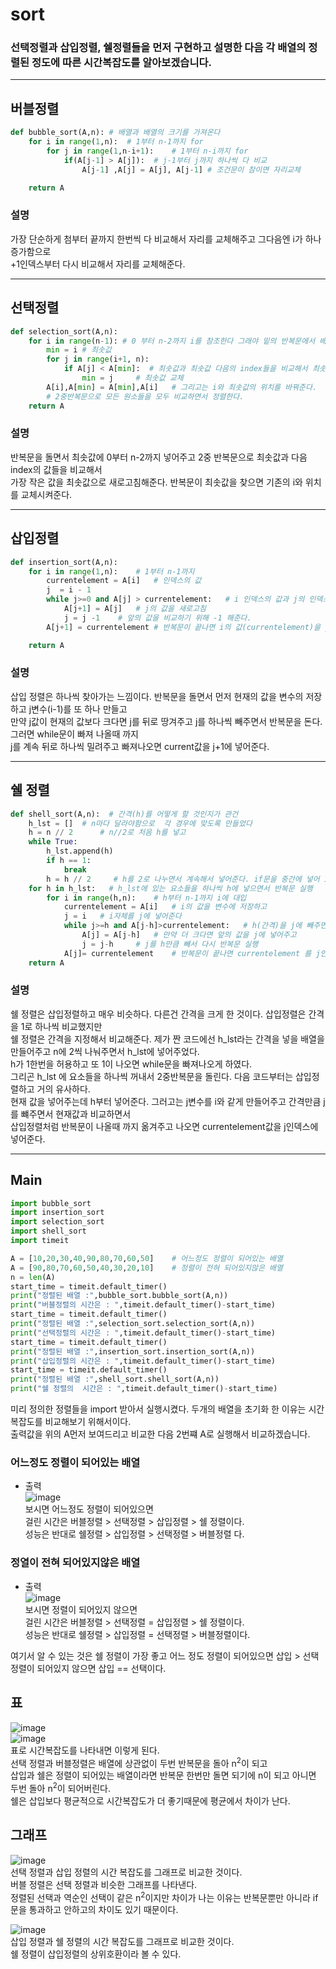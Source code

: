 # sort  
### 선택정렬과 삽입정렬, 쉘정렬들을 먼저 구현하고 설명한 다음 각 배열의 정렬된 정도에 따른 시간복잡도를 알아보겠습니다.  
- - - 
## 버블정렬
``` python
def bubble_sort(A,n): # 배열과 배열의 크기를 가져온다
    for i in range(1,n):  # 1부터 n-1까지 for
        for j in range(1,n-i+1):    # 1부터 n-i까지 for 
            if(A[j-1] > A[j]):  # j-1부터 j까지 하나씩 다 비교
                A[j-1] ,A[j] = A[j], A[j-1] # 조건문이 참이면 자리교체

    return A
```
### 설명  
가장 단순하게 첨부터 끝까지 한번씩 다 비교해서 자리를 교체해주고 그다음엔 i가 하나 증가함으로  
+1인덱스부터 다시 비교해서 자리를 교체해준다.
- - - 
## 선택정렬  
``` python 
def selection_sort(A,n):
    for i in range(n-1): # 0 부터 n-2까지 i를 참조한다 그래야 밑의 반복문에서 배열의 범위를 안 넘어간다
        min = i # 최솟값
        for j in range(i+1, n):  
            if A[j] < A[min]:  # 최솟값과 최솟값 다음의 index들을 비교해서 최솟값이 더 크다면
                min = j     # 최솟값 교체
        A[i],A[min] = A[min],A[i]   # 그리고는 i와 최솟값의 위치를 바꿔준다.
        # 2중반복문으로 모든 원소들을 모두 비교하면서 정렬한다.
    return A
```
### 설명  
반복문을 돌면서 최솟값에 0부터 n-2까지 넣어주고 2중 반복문으로 최솟값과 다음 index의 값들을 비교해서  
가장 작은 값을 최솟값으로 새로고침해준다. 반복문이 최솟값을 찾으면 기존의 i와 위치를 교체시켜준다.  
- - -
##  삽입정렬  
``` python
def insertion_sort(A,n):
    for i in range(1,n):    # 1부터 n-1까지
        currentelement = A[i]   # 인덱스의 값
        j  = i - 1  
        while j>=0 and A[j] > currentelement:   # i 인덱스의 값과 j의 인덱스 값을 비교 j가 더 크다면
            A[j+1] = A[j]   # j의 값을 새로고침
            j = j -1    # 앞의 값을 비교하기 위해 -1 해준다.
        A[j+1] = currentelement # 반복문이 끝나면 i의 값(currentelement)을 j+1에 넣어준다.

    return A
```
### 설명  
삽입 정렬은 하나씩 찾아가는 느낌이다. 반복문을 돌면서 먼저 현재의 값을 변수의 저장하고 j변수(i-1)를 또 하나 만들고  
만약 j값이 현재의 값보다 크다면 j를 뒤로 땅겨주고 j를 하나씩 빼주면서 반복문을 돈다. 그러면 while문이 빠져 나올때 까지  
j를 계속 뒤로 하나씩 밀려주고 빠져나오면 current값을 j+1에 넣어준다.  
- - -  
## 쉘 정렬  
``` python
def shell_sort(A,n):  # 간격(h)를 어떻게 할 것인지가 관건
    h_lst = []  # n마다 달라야함으로  각 경우에 맞도록 만들었다
    h = n // 2      # n//2로 처음 h를 넣고
    while True:
        h_lst.append(h)
        if h == 1:
            break
        h = h // 2     # h를 2로 나누면서 계속해서 넣어준다. if문을 중간에 넣어 1을 한번 참조하도록 하였다.
    for h in h_lst:   # h_lst에 있는 요소들을 하나씩 h에 넣으면서 반복문 실행
        for i in range(h,n):    # h부터 n-1까지 i에 대입
            currentelement = A[i]   # i의 값을 변수에 저장하고
            j = i   # i자체를 j에 넣어준다
            while j>=h and A[j-h]>currentelement:   # h(간격)을 j에 빼주면서 currentelement 와 비교
                A[j] = A[j-h]   # 만약 더 크다면 앞의 값을 j에 넣어주고
                j = j-h     # j를 h만큼 빼서 다시 반복문 실행
            A[j]= currentelement    # 반복문이 끝나면 currentelement 를 j인덱스에 넣어준다
    return A
```
### 설명  
쉘 정렬은 삽입정렬하고 매우 비슷하다. 다른건 간격을 크게 한 것이다. 삽입정렬은 간격을 1로 하나씩 비교했지만  
쉘 정렬은 간격을 지정해서 비교해준다. 제가 짠 코드에선 h_lst라는 간격을 넣을 배열을 만들어주고 n에 2씩 나눠주면서 h_lst에 넣어주었다.  
h가 1한번을 허용하고 또 1이 나오면 while문을 빠져나오게 하였다.  
그리곤 h_lst 에 요소들을 하나씩 꺼내서 2중반복문을 돌린다. 다음 코드부터는 삽입정렬하고 거의 유사하다.  
현재 값을 넣어주는데 h부터 넣어준다. 그러고는 j변수를 i와 같게 만들어주고 간격만큼 j를 뺴주면서 현재값과 비교하면서  
삽입정렬처럼 반복문이 나올때 까지 옮겨주고 나오면 currentelement값을 j인덱스에 넣어준다.  
- - -
## Main
``` python
import bubble_sort
import insertion_sort
import selection_sort
import shell_sort
import timeit

A = [10,20,30,40,90,80,70,60,50]    # 어느정도 정렬이 되어있는 배열
A = [90,80,70,60,50,40,30,20,10]    # 정렬이 전혀 되어있지않은 배열
n = len(A)
start_time = timeit.default_timer()
print("정렬된 배열 :",bubble_sort.bubble_sort(A,n))
print("버블정렬의 시간은 : ",timeit.default_timer()-start_time)
start_time = timeit.default_timer()
print("정렬된 배열 :",selection_sort.selection_sort(A,n))
print("선택정렬의 시간은 : ",timeit.default_timer()-start_time)
start_time = timeit.default_timer()
print("정렬된 배열 :",insertion_sort.insertion_sort(A,n))
print("삽입정렬의 시간은 : ",timeit.default_timer()-start_time)
start_time = timeit.default_timer()
print("정렬된 배열 :",shell_sort.shell_sort(A,n))
print("쉘 정렬의  시간은 : ",timeit.default_timer()-start_time)
```
미리 정의한 정렬들을 import 받아서 실행시켰다.
두개의 배열을 초기화 한 이유는 시간복잡도를 비교해보기 위해서이다.  
출력값을 위의 A먼저 보여드리고 비교한 다음 2번쨰 A로 실행해서 비교하겠습니다.  
### 어느정도 정렬이 되어있는 배열  
* 출력  
![image](https://user-images.githubusercontent.com/80373033/116982161-6bcc7280-ad03-11eb-9cc9-b47359e893af.png)  
보시면 어느정도 정렬이 되어있으면   
걸린 시간은 버블정렬 > 선택정렬 > 삽입정렬 > 쉘 정렬이다.  
성능은 반대로  쉘정렬 > 삽입정렬 > 선택정렬 > 버블정렬 다.  
###  정열이 전혀 되어있지않은 배열  
* 출력  
![image](https://user-images.githubusercontent.com/80373033/116982714-1c3a7680-ad04-11eb-8f02-cc4a2ce53ab6.png)  
보시면 정렬이 되어있지 않으면  
걸린 시간은 버블정렬 > 선택정렬 = 삽입정렬 > 쉘 정렬이다.  
성능은 반대로 쉘정렬 > 삽입정렬 = 선택정렬 > 버블정렬이다.  

여기서 알 수 있는 것은 쉘 정렬이 가장 좋고 어느 정도 정렬이 되어있으면 삽입 > 선택  
정렬이 되어있지 않으면 삽입 == 선택이다.  

## 표  
![image](https://user-images.githubusercontent.com/80373033/116834188-ead48480-abf7-11eb-99b5-3bff1e076b0e.png)  
![image](https://user-images.githubusercontent.com/80373033/116982841-468c3400-ad04-11eb-90db-6c613a13f693.png)  
표로 시간복잡도를 나타내면 이렇게 된다.  
선택 정렬과 버블정렬은 배열에 상관없이 두번 반복문을 돌아 n<sup>2</sup>이 되고  
삽입과 쉘은 정렬이 되어있는 배열이라면 반복문 한번만 돌면 되기에 n이 되고 아니면 두번 돌아 n<sup>2</sup>이 되어버린다.  
쉘은 삽입보다 평균적으로 시간복잡도가 더 좋기때문에 평균에서 차이가 난다.  
    
## 그래프  
![image](https://user-images.githubusercontent.com/80373033/116835786-f5464c80-abfe-11eb-8225-06f77180c145.png)  
선택 정렬과 삽입 정렬의 시간 복잡도를 그래프로 비교한 것이다.  
버블 정렬은 선택 정렬과 비슷한 그래프를 나타낸다.  
정렬된 선택과 역순인 선택이 같은 n<sup>2</sup>이지만 차이가 나는 이유는 반복문뿐만 아니라 if문을 통과하고 안하고의 차이도 있기 때문이다.  

![image](https://user-images.githubusercontent.com/80373033/116836406-52430200-ac01-11eb-8655-303399b8c73e.png)  
삽입 정렬과 쉘 정렬의 시간 복잡도를 그래프로 비교한 것이다.  
쉘 정렬이 삽입정렬의 상위호환이라 볼 수 있다.  
